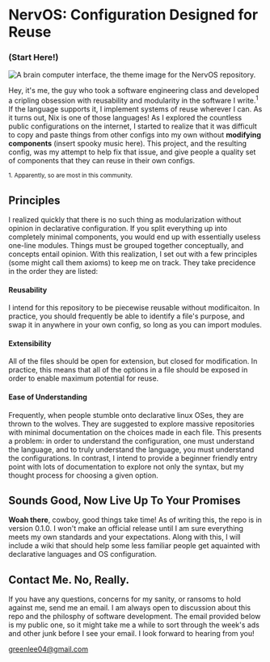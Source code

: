 # NervOS: Configuration Designed for Reuse 
### (Start Here!)
![A brain computer interface, the theme image for the NervOS repository.](https://github.com/WGreenlee04/NervOS/blob/main/assets/nervos.avif)

Hey, it's me, the guy who took a software engineering class and developed a cripling obsession with reusability and modularity in the software I write.<sup>1</sup> If the language supports it, I implement systems of reuse wherever I can. As it turns out, Nix is one of those languages! As I explored the countless public configurations on the internet, I started to realize that it was difficult to copy and paste things from other configs into my own without **modifying components** (insert spooky music here). This project, and the resulting config, was my attempt to help fix that issue, and give people a quality set of components that they can reuse in their own configs.

<sub>1. Apparently, so are most in this community.</sub>

## Principles
I realized quickly that there is no such thing as modularization without opinion in declarative configuration. If you split everything up into completely minimal components, you would end up with essentially useless one-line modules. Things must be grouped together conceptually, and concepts entail opinion. With this realization, I set out with a few principles (some might call them axioms) to keep me on track. They take precidence in the order they are listed:

#### Reusability
I intend for this repository to be piecewise reusable without modificaiton. In practice, you should frequently be able to identify a file's purpose, and swap it in anywhere in your own config, so long as you can import modules.

#### Extensibility
All of the files should be open for extension, but closed for modification. In practice, this means that all of the options in a file should be exposed in order to enable maximum potential for reuse.

#### Ease of Understanding
Frequently, when people stumble onto declarative linux OSes, they are thrown to the wolves. They are suggested to explore massive repositories with minimal documentation on the choices made in each file. This presents a problem: in order to understand the configuration, one must understand the language, and to truly understand the language, you must understand the configurations. In contrast, I intend to provide a beginner friendly entry point with lots of documentation to explore not only the syntax, but my thought process for choosing a given option.

## Sounds Good, Now Live Up To Your Promises
**Woah there**, cowboy, good things take time! As of writing this, the repo is in version 0.1.0. I won't make an official release until I am sure everything meets my own standards and your expectations. Along with this, I will include a wiki that should help some less familiar people get aquainted with declarative languages and OS configuration.

## Contact Me. No, Really.
If you have any questions, concerns for my sanity, or ransoms to hold against me, send me an email. I am always open to discussion about this repo and the philosphy of software development. The email provided below is my public one, so it might take me a while to sort through the week's ads and other junk before I see your email. I look forward to hearing from you!

greenlee04@gmail.com